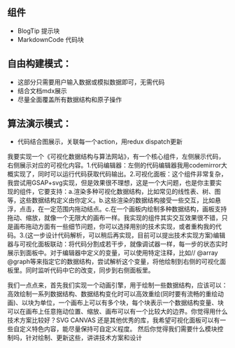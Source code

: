 ## 组件

- BlogTip 提示块
- MarkdownCode 代码块

## 自由构建模式：

- 这部分只需要用户输入数据或模拟数据即可，无需代码
- 结合文档mdx展示
- 尽量全面覆盖所有数据结构和原子操作

## 算法演示模式：

- 代码结合图展示，关联每一个action，用redux dispatch更新

我要实现一个《可视化数据结构与算法网站》，有一个核心组件，左侧展示代码，右侧展示对应的可视化内容。1.代码编辑器：左侧的代码编辑器我用codemirror大概实现了，同时可以运行代码获取代码输出。2.可视化面板：这个组件非常复杂，我尝试用GSAP+svg实现，但是效果很不理想，这是一个大问题，也是你主要实现的组件，它要支持：a.渲染多种可视化数据结构，比如常见的线性表、树、图等，这些数据结构定义由你定义。b.这些渲染的数据结构接受一些交互，比如悬浮，点击，在一定范围内拖动结点。c.在一个画板内绘制多种数据结构，画板支持拖动、缩放，就像一个无限大的画布一样。我实现的组件其实交互效果很不错，只是画布拖动方面有一些细节问题，你可以选择用别的技术实现，或者重构我的代码。3.(这一步设计代码解析，可以稍后再实现，目前可以提出技术实现方案)编辑器与可视化面板联动：将代码分割成若干步，就像调试器一样，每一步的状态实时展示到面板中。对于编辑器中定义的变量，可以使用特定注释，比如// @array @graph等来指定它的数据结构，尝试解析这个变量，将他绘制到右侧的可视化面板里。同时监听代码中它的改变，同步到右侧面板里。

我们一点点来，首先我们实现一个动画引擎，用于绘制一些数据结构，应该可以：高效绘制一系列数据结构、数据结构变化时可以高效重绘(同时要有流畅的重绘动画)、以块为单位，一个画布上可以有多个块，每个块表示一个数据结构变量、块可以在画布上任意拖动位置、缩放、画布可以有一个比较大的边界。你觉得用什么技术方案比较好？SVG CANVAS 还是其他优秀的库，我希望可视化面板可以有一些自定义特色内容，能尽量保持可自定义程度。
然后你觉得我们需要什么模块控制吗，针对绘制、更新这些，讲讲技术方案和设计
